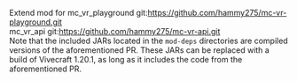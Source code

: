 Extend mod for 
mc_vr_playground  git:https://github.com/hammy275/mc-vr-playground.git  
mc_vr_api  git:https://github.com/hammy275/mc-vr-api.git  
Note that the included JARs located in the `mod-deps` directories are compiled versions of the aforementioned PR. These JARs can be replaced with a build of Vivecraft 1.20.1, as long as it includes the code from the aforementioned PR. 
